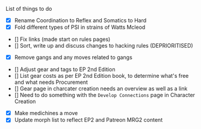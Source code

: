 List of things to do

- [x] Rename Coordination to Reflex and Somatics to Hard
- [x] Fold different types of PSI in strains of Watts Mcleod
- [] Fix links (made start on rules pages)
- [] Sort, write up and discuss changes to hacking rules (DEPRIORITISED)
- [x] Remove gangs and any moves related to gangs
- [] Adjust gear and tags to EP 2nd Edition
- [] List gear costs as per EP 2nd Edition book, to determine what's free and what needs Procurement
- [] Gear page in charcater creation needs an overview as well as a link
- [] Need to do something with the `Develop Connections` page in Character Creation
- [x] Make medichines a move
- [x] Update morph list to reflect EP2 and Patreon MRG2 content
